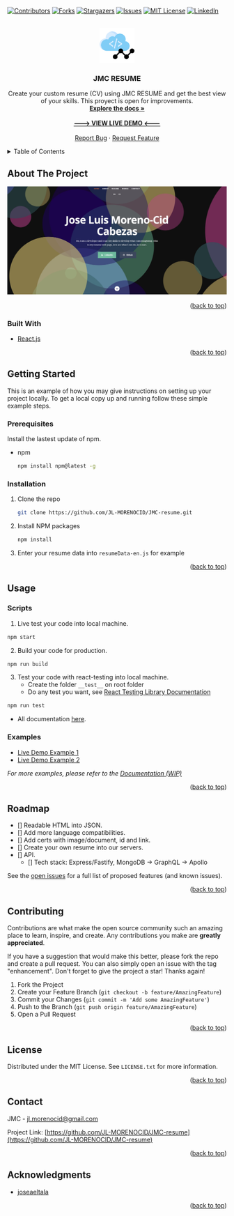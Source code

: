 <div id="top"></div>



<!-- PROJECT SHIELDS -->
[![Contributors][contributors-shield]][contributors-url]
[![Forks][forks-shield]][forks-url]
[![Stargazers][stars-shield]][stars-url]
[![Issues][issues-shield]][issues-url]
[![MIT License][license-shield]][license-url]
[![LinkedIn][linkedin-shield]][linkedin-url]



<!-- PROJECT LOGO -->
<br />
<div align="center">
  <a href="https://github.com/JL-MORENOCID/JMC-resume">
    <img src="public/images/logo.png" alt="Logo" width="80" height="80">
  </a>

<h3 align="center">JMC RESUME</h3>

  <p align="center">
    Create your custom resume (CV) using JMC RESUME and get the best view of your skills. This proyect is open for improvements.
    <br />
    <a href="https://github.com/JL-MORENOCID/JMC-resume"><strong>Explore the docs »</strong></a>
    <br />
    <br />
    <a href="https://blueclouds.es/resumes/jmc/"><strong>---> VIEW LIVE DEMO <---</strong></a>
    <br />
    <br />
    <a href="https://github.com/JL-MORENOCID/JMC-resume/issues">Report Bug</a>
    ·
    <a href="https://github.com/JL-MORENOCID/JMC-resume/issues">Request Feature</a>
  </p>
</div>



<!-- TABLE OF CONTENTS -->
<details>
  <summary>Table of Contents</summary>
  <ol>
    <li>
      <a href="#about-the-project">About The Project</a>
      <ul>
        <li><a href="#built-with">Built With</a></li>
      </ul>
    </li>
    <li>
      <a href="#getting-started">Getting Started</a>
      <ul>
        <li><a href="#prerequisites">Prerequisites</a></li>
        <li><a href="#installation">Installation</a></li>
      </ul>
    </li>
    <li><a href="#usage">Usage</a></li>
    <li><a href="#roadmap">Roadmap</a></li>
    <li><a href="#contributing">Contributing</a></li>
    <li><a href="#license">License</a></li>
    <li><a href="#contact">Contact</a></li>
    <li><a href="#acknowledgments">Acknowledgments</a></li>
  </ol>
</details>



<!-- ABOUT THE PROJECT -->
## About The Project

[![JMC RESUME Screenshot][product-screenshot]](https://blueclouds.es/resumes/jmc/)

<p align="right">(<a href="#top">back to top</a>)</p>



### Built With

* [React.js](https://reactjs.org/)

<p align="right">(<a href="#top">back to top</a>)</p>



<!-- GETTING STARTED -->
## Getting Started

This is an example of how you may give instructions on setting up your project locally.
To get a local copy up and running follow these simple example steps.

### Prerequisites

Install the lastest update of npm.
* npm
  ```sh
  npm install npm@latest -g
  ```

### Installation

1. Clone the repo
   ```sh
   git clone https://github.com/JL-MORENOCID/JMC-resume.git
   ```
2. Install NPM packages
   ```sh
   npm install
   ```
3. Enter your resume data into `resumeData-en.js` for example

<p align="right">(<a href="#top">back to top</a>)</p>



<!-- USAGE EXAMPLES -->
## Usage

### Scripts

1. Live test your code into local machine.
```sh
npm start
```

2. Build your code for production.
```sh
npm run build
```

3. Test your code with react-testing into local machine.
    - Create the folder `__test__` on root folder
    - Do any test you want, see [React Testing Library Documentation](https://create-react-app.dev/docs/running-tests/)
```sh
npm run test
```

* All documentation [here](https://create-react-app.dev/docs/).

### Examples

* [Live Demo Example 1](https://blueclouds.es/resumes/jmc)
* [Live Demo Example 2](https://blueclouds.es/resumes/joseaeltala)

_For more examples, please refer to the [Documentation (WIP)](https://blueclouds.es/resumes/docs)_

<p align="right">(<a href="#top">back to top</a>)</p>



<!-- ROADMAP -->
## Roadmap

- [] Readable HTML into JSON.
- [] Add more language compatibilities.
- [] Add certs with image/document, id and link.
- [] Create your own resume into our servers.
- [] API.
    - [] Tech stack: Express/Fastify, MongoDB -> GraphQL -> Apollo

See the [open issues](https://github.com/JL-MORENOCID/JMC-resume/issues) for a full list of proposed features (and known issues).

<p align="right">(<a href="#top">back to top</a>)</p>



<!-- CONTRIBUTING -->
## Contributing

Contributions are what make the open source community such an amazing place to learn, inspire, and create. Any contributions you make are **greatly appreciated**.

If you have a suggestion that would make this better, please fork the repo and create a pull request. You can also simply open an issue with the tag "enhancement".
Don't forget to give the project a star! Thanks again!

1. Fork the Project
2. Create your Feature Branch (`git checkout -b feature/AmazingFeature`)
3. Commit your Changes (`git commit -m 'Add some AmazingFeature'`)
4. Push to the Branch (`git push origin feature/AmazingFeature`)
5. Open a Pull Request

<p align="right">(<a href="#top">back to top</a>)</p>



<!-- LICENSE -->
## License

Distributed under the MIT License. See `LICENSE.txt` for more information.

<p align="right">(<a href="#top">back to top</a>)</p>



<!-- CONTACT -->
## Contact

JMC - jl.morenocid@gmail.com

Project Link: [https://github.com/JL-MORENOCID/JMC-resume](https://github.com/JL-MORENOCID/JMC-resume)

<p align="right">(<a href="#top">back to top</a>)</p>



<!-- ACKNOWLEDGMENTS -->
## Acknowledgments

* [joseaeltala](https://github.com/joseaeltala)

<p align="right">(<a href="#top">back to top</a>)</p>



<!-- MARKDOWN LINKS & IMAGES -->
<!-- https://www.markdownguide.org/basic-syntax/#reference-style-links -->
[contributors-shield]: https://img.shields.io/github/contributors/JL-MORENOCID/JMC-resume.svg?style=for-the-badge
[contributors-url]: https://github.com/JL-MORENOCID/JMC-resume/graphs/contributors
[forks-shield]: https://img.shields.io/github/forks/JL-MORENOCID/JMC-resume.svg?style=for-the-badge
[forks-url]: https://github.com/JL-MORENOCID/JMC-resume/network/members
[stars-shield]: https://img.shields.io/github/stars/JL-MORENOCID/JMC-resume.svg?style=for-the-badge
[stars-url]: https://github.com/JL-MORENOCID/JMC-resume/stargazers
[issues-shield]: https://img.shields.io/github/issues/JL-MORENOCID/JMC-resume.svg?style=for-the-badge
[issues-url]: https://github.com/JL-MORENOCID/JMC-resume/issues
[license-shield]: https://img.shields.io/github/license/JL-MORENOCID/JMC-resume.svg?style=for-the-badge
[license-url]: https://github.com/JL-MORENOCID/JMC-resume/blob/master/LICENSE.txt
[linkedin-shield]: https://img.shields.io/badge/-LinkedIn-black.svg?style=for-the-badge&logo=linkedin&colorB=555
[linkedin-url]: https://www.linkedin.com/in/jl-morenocid
[product-screenshot]: public/images/screenshot.jpeg
